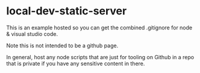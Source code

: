 # local-dev-static-server
 
 This is an example hosted so you can get the combined .gitignore for node & visual studio code.

 Note this is not intended to be a github page. 

 In general, host any node scripts that are just for tooling on Github in a repo that is private if you have any sensitive content in there. 
